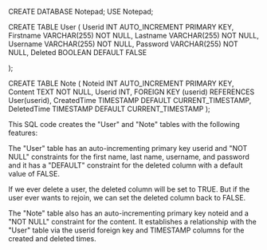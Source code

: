 CREATE DATABASE Notepad;
USE Notepad;

CREATE TABLE User (
    Userid INT AUTO_INCREMENT PRIMARY KEY,
    Firstname VARCHAR(255) NOT NULL,
    Lastname VARCHAR(255) NOT NULL,
    Username VARCHAR(255) NOT NULL,
    Password VARCHAR(255) NOT NULL,
    Deleted BOOLEAN DEFAULT FALSE
    
);

CREATE TABLE Note (
    Noteid INT AUTO_INCREMENT PRIMARY KEY,
    Content TEXT NOT NULL,
    Userid INT,
    FOREIGN KEY (userid) REFERENCES User(userid),
    CreatedTime TIMESTAMP DEFAULT CURRENT_TIMESTAMP,
    DeletedTime TIMESTAMP DEFAULT CURRENT_TIMESTAMP
);

This SQL code creates the "User" and "Note" tables with the following features:

The "User" table has an auto-incrementing primary key userid and "NOT NULL" constraints for the first name, last name, username, and password and it has a "DEFAULT" constraint for the deleted column with a default value of FALSE.

If we ever delete a user, the deleted column will be set to TRUE. But if the user ever wants to rejoin, we can set the deleted column back to FALSE.

The "Note" table also has an auto-incrementing primary key noteid and a "NOT NULL" constraint for the content. It establishes a relationship with the "User" table via the userid foreign key and TIMESTAMP columns for the created and deleted times.


